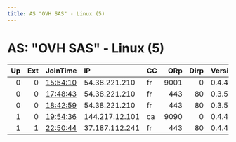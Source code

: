 ```yaml
---
title: AS "OVH SAS" - Linux (5)
---
```


# AS: "OVH SAS" - Linux (5)

|   Up |   Ext | JoinTime                                                                                            | IP             | CC   |   ORp |   Dirp | Version   | Contact                   | Nickname       |   eFamMembers |
|-----:|------:|:----------------------------------------------------------------------------------------------------|:---------------|:-----|------:|-------:|:----------|:--------------------------|:---------------|--------------:|
|    0 |     0 | [15:54:10](https://metrics.torproject.org/rs.html#details/82DE0387E8FB927F61C60469470A5BBE253E2CC5) | 54.38.221.210  | fr   |  9001 |      0 | 0.4.4.6   | agy31ni2@secmail.pro      | myNiceRelay    |             1 |
|    0 |     0 | [17:48:43](https://metrics.torproject.org/rs.html#details/1B0EC0A738328151B6B80E55A9AC72338BD0D2B7) | 54.38.221.210  | fr   |   443 |     80 | 0.3.5.10  | agy31ni2@secmail.pro      | RelayNode      |             1 |
|    0 |     0 | [18:42:59](https://metrics.torproject.org/rs.html#details/26FB55C71D41627081A4963BB2BA9CD95DB657E2) | 54.38.221.210  | fr   |   443 |     80 | 0.3.5.10  | agy31ni2@secmail.pro      | Unnamed        |             1 |
|    1 |     0 | [19:54:36](https://metrics.torproject.org/rs.html#details/6480B1EE5B96ACB08B78848ED0081510B4BB5E96) | 144.217.12.101 | ca   |  9090 |      0 | 0.4.4.5   | 1584FC1D9EDAFBB972FEAEF17 | JohnDotMeDotTz |             1 |
|    1 |     1 | [22:50:44](https://metrics.torproject.org/rs.html#details/6618E376EBB9B3A8204FBFE37C4DEE9CAF60C56F) | 37.187.112.241 | fr   |   443 |     80 | 0.4.4.6   | None                      | Unnamed        |             1 |
